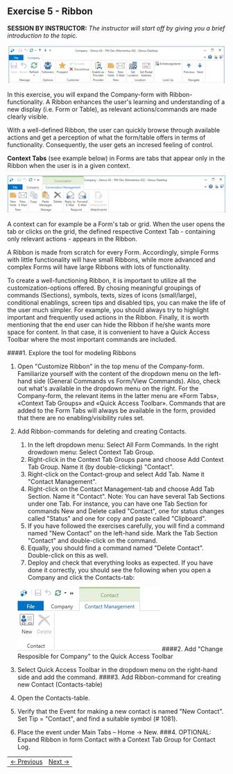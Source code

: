 ## Exercise 5 - Ribbon
**SESSION BY INSTRUCTOR:** *The instructor will start off by giving you a brief introduction to the topic.*

 ![oppg5fig1.JPG](media/oppg5fig1.JPG)

In this exercise, you will expand the Company-form with Ribbon-functionality. A Ribbon enhances the user's learning and understanding of a new display (i.e. Form or Table), as relevant actions/commands are made clearly visible.

With a well-defined Ribbon, the user can quickly browse through available actions and get a perception of what the form/table offers in terms of functionality. Consequently, the user gets an incresed feeling of control.
 
**Context Tabs** (see example below) in Forms are tabs that appear only in the Ribbon when the user is in a given context. 

![oppg5fig2.JPG](media/oppg5fig2.JPG)

A context can for example be a Form's tab or grid. When the user opens the tab or clicks on the grid, the defined respective Context Tab - containing only relevant actions - appears in the Ribbon.

A Ribbon is made from scratch for every Form. Accordingly, simple Forms with little functionality will have small Ribbons, while more advanced and complex Forms will have large Ribbons with lots of functionality.

To create a well-functioning Ribbon, it is important to utilize all the customization-options offered. By chosing meaningful groupings of commands (Sections), symbols, texts, sizes of icons (small/large), conditional enablings, screen tips and disabled tips, you can make the life of the user much simpler. For example, you should always try to highlight important and frequently used actions in the Ribbon. 
Finally, it is worth mentioning that the end user can hide the Ribbon if he/she wants more space for content. In that case, it is convenient to have a Quick Access Toolbar where the most important commands are included.

####1. Explore the tool for modeling Ribbons
1. Open "Customize Ribbon" in the top menu of the Company-form. Familiarize yourself with the content of the dropdown menu on the left-hand side (General Commands vs Form/View Commands). Also, check out what's available in the dropdown menu on the right. For the Company-form, the relevant items in the latter menu are «Form Tabs», «Context Tab Groups» and «Quick Access Toolbar». Commands that are added to the Form Tabs will always be available in the form, provided that there are no enabling/visibility rules set.
2. Add Ribbon-commands for deleting and creating Contacts.
   1. In the left dropdown menu: Select All Form Commands. In the right drowdown menu: Select Context Tab Group.
   2. Right-click in the Context Tab Groups pane and choose Add Context Tab Group. Name it (by double-clicking) "Contact".
   3. Right-click on the Contact-group and select Add Tab. Name it "Contact Management".
   4. Right-click on the Contact Management-tab and choose Add Tab Section. Name it "Contact". Note: You can have several Tab Sections under one Tab. For instance, you can have one Tab Section for commands New and Delete called "Contact", one for status changes called "Status" and one for copy and paste called "Clipboard".
   5. If you have followed the exercises carefully, you will find a command named "New Contact" on the left-hand side. Mark the Tab Section "Contact" and double-click on the command.
   6. Equally, you should find a command named "Delete Contact". Double-click on this as well.
   7. Deploy and check that everything looks as expected. If you have done it correctly, you should see the following when you open a Company and click the Contacts-tab:

     ![oppg5fig3.JPG](media/oppg5fig3.JPG)
####2. Add "Change Resposible for Company" to the Quick Access Toolbar
1. Select Quick Access Toolbar in the dropdown menu on the right-hand side and add the command.
####3. Add Ribbon-command for creating new Contact (Contacts-table)
1. Open the Contacts-table.
2. Verify that the Event for making a new contact is named "New Contact". Set Tip = "Contact", and find a suitable symbol (# 1081). 
3. Place the event under Main Tabs – Home -> New.
###4. OPTIONAL: Expand Ribbon in form Contact with a Context Tab Group for Contact Log.


<table>
   <tr><td><a href="exercise-04.md"><- Previous</a></td><td align="right"><a href="exercise-06.md">Next -></a></td></tr>
</table>
